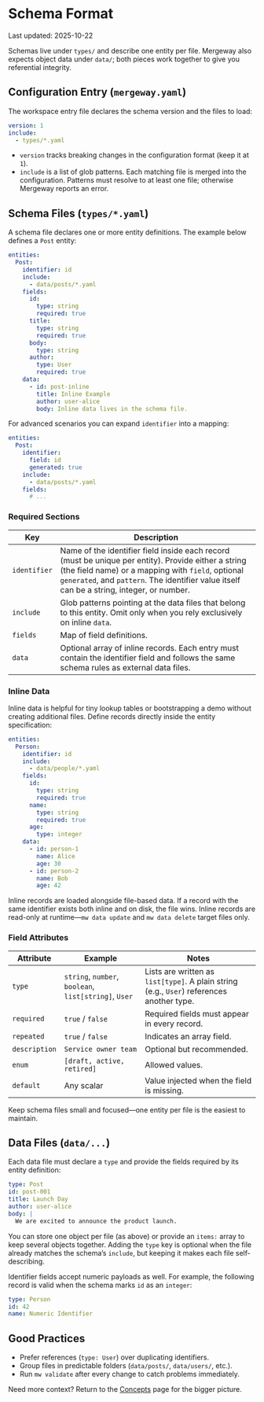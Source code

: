 # Schema Format

Last updated: 2025-10-22

Schemas live under `types/` and describe one entity per file. Mergeway also expects object data under `data/`; both pieces work together to give you referential integrity.

## Configuration Entry (`mergeway.yaml`)

The workspace entry file declares the schema version and the files to load:

```yaml
version: 1
include:
  - types/*.yaml
```

- `version` tracks breaking changes in the configuration format (keep it at `1`).
- `include` is a list of glob patterns. Each matching file is merged into the configuration. Patterns must resolve to at least one file; otherwise Mergeway reports an error.

## Schema Files (`types/*.yaml`)

A schema file declares one or more entity definitions. The example below defines a `Post` entity:

```yaml
entities:
  Post:
    identifier: id
    include:
      - data/posts/*.yaml
    fields:
      id:
        type: string
        required: true
      title:
        type: string
        required: true
      body:
        type: string
      author:
        type: User
        required: true
    data:
      - id: post-inline
        title: Inline Example
        author: user-alice
        body: Inline data lives in the schema file.
```

For advanced scenarios you can expand `identifier` into a mapping:

```yaml
entities:
  Post:
    identifier:
      field: id
      generated: true
    include:
      - data/posts/*.yaml
    fields:
      # ...
```

### Required Sections

| Key          | Description                                                                                                                                                                                                                                            |
| ------------ | ------------------------------------------------------------------------------------------------------------------------------------------------------------------------------------------------------------------------------------------------------ |
| `identifier` | Name of the identifier field inside each record (must be unique per entity). Provide either a string (the field name) or a mapping with `field`, optional `generated`, and `pattern`. The identifier value itself can be a string, integer, or number. |
| `include`    | Glob patterns pointing at the data files that belong to this entity. Omit only when you rely exclusively on inline `data`.                                                                                                                             |
| `fields`     | Map of field definitions.                                                                                                                                                                                                                              |
| `data`       | Optional array of inline records. Each entry must contain the identifier field and follows the same schema rules as external data files.                                                                                                              |

### Inline Data

Inline data is helpful for tiny lookup tables or bootstrapping a demo without creating additional files. Define records directly inside the entity specification:

```yaml
entities:
  Person:
    identifier: id
    include:
      - data/people/*.yaml
    fields:
      id:
        type: string
        required: true
      name:
        type: string
        required: true
      age:
        type: integer
    data:
      - id: person-1
        name: Alice
        age: 30
      - id: person-2
        name: Bob
        age: 42
```

Inline records are loaded alongside file-based data. If a record with the same identifier exists both inline and on disk, the file wins. Inline records are read-only at runtime—`mw data update` and `mw data delete` target files only.

### Field Attributes

| Attribute     | Example                                               | Notes                                                                                     |
| ------------- | ----------------------------------------------------- | ----------------------------------------------------------------------------------------- |
| `type`        | `string`, `number`, `boolean`, `list[string]`, `User` | Lists are written as `list[type]`. A plain string (e.g., `User`) references another type. |
| `required`    | `true` / `false`                                      | Required fields must appear in every record.                                              |
| `repeated`    | `true` / `false`                                      | Indicates an array field.                                                                 |
| `description` | `Service owner team`                                  | Optional but recommended.                                                                 |
| `enum`        | `[draft, active, retired]`                            | Allowed values.                                                                           |
| `default`     | Any scalar                                            | Value injected when the field is missing.                                                 |

Keep schema files small and focused—one entity per file is the easiest to maintain.

## Data Files (`data/...`)

Each data file must declare a `type` and provide the fields required by its entity definition:

```yaml
type: Post
id: post-001
title: Launch Day
author: user-alice
body: |
  We are excited to announce the product launch.
```

You can store one object per file (as above) or provide an `items:` array to keep several objects together. Adding the `type` key is optional when the file already matches the schema’s `include`, but keeping it makes each file self-describing.

Identifier fields accept numeric payloads as well. For example, the following record is valid when the schema marks `id` as an `integer`:

```yaml
type: Person
id: 42
name: Numeric Identifier
```

## Good Practices

- Prefer references (`type: User`) over duplicating identifiers.
- Group files in predictable folders (`data/posts/`, `data/users/`, etc.).
- Run `mw validate` after every change to catch problems immediately.

Need more context? Return to the [Concepts](../concepts/README.md) page for the bigger picture.
